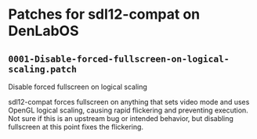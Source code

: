 # Patches for sdl12-compat on DenLabOS

## `0001-Disable-forced-fullscreen-on-logical-scaling.patch`

Disable forced fullscreen on logical scaling

sdl12-compat forces fullscreen on anything that sets video mode
and uses OpenGL logical scaling, causing rapid flickering and preventing
execution. Not sure if this is an upstream bug or intended behavior,
but disabling fullscreen at this point fixes the flickering.

